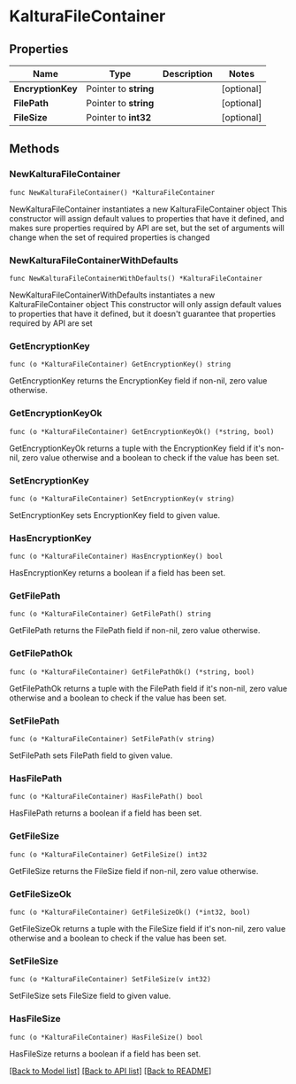 # KalturaFileContainer

## Properties

Name | Type | Description | Notes
------------ | ------------- | ------------- | -------------
**EncryptionKey** | Pointer to **string** |  | [optional] 
**FilePath** | Pointer to **string** |  | [optional] 
**FileSize** | Pointer to **int32** |  | [optional] 

## Methods

### NewKalturaFileContainer

`func NewKalturaFileContainer() *KalturaFileContainer`

NewKalturaFileContainer instantiates a new KalturaFileContainer object
This constructor will assign default values to properties that have it defined,
and makes sure properties required by API are set, but the set of arguments
will change when the set of required properties is changed

### NewKalturaFileContainerWithDefaults

`func NewKalturaFileContainerWithDefaults() *KalturaFileContainer`

NewKalturaFileContainerWithDefaults instantiates a new KalturaFileContainer object
This constructor will only assign default values to properties that have it defined,
but it doesn't guarantee that properties required by API are set

### GetEncryptionKey

`func (o *KalturaFileContainer) GetEncryptionKey() string`

GetEncryptionKey returns the EncryptionKey field if non-nil, zero value otherwise.

### GetEncryptionKeyOk

`func (o *KalturaFileContainer) GetEncryptionKeyOk() (*string, bool)`

GetEncryptionKeyOk returns a tuple with the EncryptionKey field if it's non-nil, zero value otherwise
and a boolean to check if the value has been set.

### SetEncryptionKey

`func (o *KalturaFileContainer) SetEncryptionKey(v string)`

SetEncryptionKey sets EncryptionKey field to given value.

### HasEncryptionKey

`func (o *KalturaFileContainer) HasEncryptionKey() bool`

HasEncryptionKey returns a boolean if a field has been set.

### GetFilePath

`func (o *KalturaFileContainer) GetFilePath() string`

GetFilePath returns the FilePath field if non-nil, zero value otherwise.

### GetFilePathOk

`func (o *KalturaFileContainer) GetFilePathOk() (*string, bool)`

GetFilePathOk returns a tuple with the FilePath field if it's non-nil, zero value otherwise
and a boolean to check if the value has been set.

### SetFilePath

`func (o *KalturaFileContainer) SetFilePath(v string)`

SetFilePath sets FilePath field to given value.

### HasFilePath

`func (o *KalturaFileContainer) HasFilePath() bool`

HasFilePath returns a boolean if a field has been set.

### GetFileSize

`func (o *KalturaFileContainer) GetFileSize() int32`

GetFileSize returns the FileSize field if non-nil, zero value otherwise.

### GetFileSizeOk

`func (o *KalturaFileContainer) GetFileSizeOk() (*int32, bool)`

GetFileSizeOk returns a tuple with the FileSize field if it's non-nil, zero value otherwise
and a boolean to check if the value has been set.

### SetFileSize

`func (o *KalturaFileContainer) SetFileSize(v int32)`

SetFileSize sets FileSize field to given value.

### HasFileSize

`func (o *KalturaFileContainer) HasFileSize() bool`

HasFileSize returns a boolean if a field has been set.


[[Back to Model list]](../README.md#documentation-for-models) [[Back to API list]](../README.md#documentation-for-api-endpoints) [[Back to README]](../README.md)


